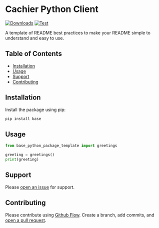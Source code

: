 # Cachier Python Client

[![Downloads](https://static.pepy.tech/personalized-badge/base-python-package-template?period=total&units=none&left_color=grey&right_color=green&left_text=Downloads)](https://pepy.tech/project/base-python-package-template)
[![Test](https://github.com/cachier-cache/cachier-python-client/actions/workflows/test.yaml/badge.svg)](https://github.com/cachier-cache/cachier-python-client/actions/workflows/test.yaml)

A template of README best practices to make your README simple to understand and easy to use.

## Table of Contents

- [Installation](#installation)
- [Usage](#usage)
- [Support](#support)
- [Contributing](#contributing)

## Installation

Install the package using pip:

```sh
pip install base
```

## Usage

```python
from base_python_package_template import greetings

greeting = greetings()
print(greeting)
```

## Support

Please [open an issue](https://github.com/cachier-cache/cachier-python-client/issues/new) for support.

## Contributing

Please contribute using [Github Flow](https://guides.github.com/introduction/flow/). Create a branch, add commits, and [open a pull request](https://github.com/cachier-cache/cachier-python-client/compare/).
